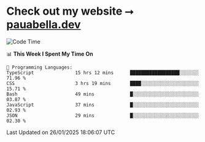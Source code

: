 # Check out my website ⭢ [pauabella.dev](https://pauabella.dev)

<!--START_SECTION:waka-->
![Code Time](http://img.shields.io/badge/Code%20Time-4%2C025%20hrs%2024%20mins-blue)

📊 **This Week I Spent My Time On** 

```text
💬 Programming Languages: 
TypeScript               15 hrs 12 mins      ██████████████████░░░░░░░   71.96 % 
CSS                      3 hrs 19 mins       ████░░░░░░░░░░░░░░░░░░░░░   15.71 % 
Bash                     49 mins             █░░░░░░░░░░░░░░░░░░░░░░░░   03.87 % 
JavaScript               37 mins             █░░░░░░░░░░░░░░░░░░░░░░░░   02.93 % 
JSON                     29 mins             █░░░░░░░░░░░░░░░░░░░░░░░░   02.30 % 
```


 Last Updated on 26/01/2025 18:06:07 UTC
<!--END_SECTION:waka-->
